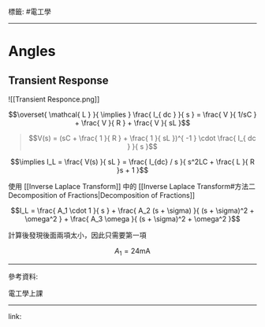 標籤: #電工學 

---

# Angles

## Transient Response

![[Transient Responce.png]]

$$\overset{ \mathcal{ L } }{ \implies } \frac{ I_{ dc } }{ s } = \frac{ V }{ 1/sC } + \frac{ V }{ R } + \frac{ V }{ sL }$$

> $$V(s) = (sC + \frac{ 1 }{ R } + \frac{ 1 }{ sL })^{ -1 } \cdot \frac{ I_{ dc } }{ s }$$

$$\implies I_L = \frac{ V(s) }{ sL } = \frac{ I_{dc} / s }{ s^2LC + \frac{ L }{ R }s + 1 }$$

使用 [[Inverse Laplace Transform]] 中的 [[Inverse Laplace Transform#方法二 Decomposition of Fractions|Decomposition of Fractions]]

$$I_L = \frac{ A_1 \cdot 1 }{ s } + \frac{ A_2 (s + \sigma) }{ (s + \sigma)^2 + \omega^2 } + \frac{ A_3 \omega }{ (s + \sigma)^2 + \omega^2 }$$

計算後發現後面兩項太小，因此只需要第一項

$$A_1 = 24\text{mA}$$

---

參考資料:

電工學上課

---

link:

